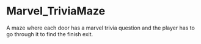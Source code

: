 # Marvel_TriviaMaze
A maze where each door has a marvel trivia question and the player has to go through it to find the finish exit.

